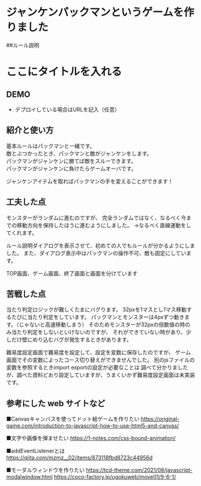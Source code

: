# ジャンケンパックマンというゲームを作りました
##ルール説明



# ここにタイトルを入れる

## DEMO

  - デプロイしている場合はURLを記入（任意）

## 紹介と使い方
基本ルールはパックマンと一緒です。  
敵とぶつかったとき、パックマンと敵がジャンケンをします。  
パックマンがジャンケンに勝てば敵をスルーできます。  
パックマンがジャンケンに負けたらゲームオーバです。  

ジャンケンアイテムを取ればパックマンの手を変えることができます！

## 工夫した点
モンスターがランダムに進むのですが、
完全ランダムではなく、なるべく今までの移動方向を保持したほうに進むようにしました。
→なるべく直線運動をしてくれます。

ルール説明ダイアログを表示させて、初めての人でもルールが分かるようにしました。
また、ダイアログ表示中はパックマンの操作不可、敵も固定にしています。

TOP画面、ゲーム画面、終了画面と画面を分けています



## 苦戦した点
当たり判定ロジックが難しくたまにバグります。
32pxを1マスとし1マス移動するたびに当たり判定をしています。
パックマンとモンスターは4pxずつ動きます。（じゃないと高速移動しまう）
そのためモンスターが32pxの倍数値の時のみ当たり判定をしないといけないのですが、
それができていない時があり、少しだけ壁にめり込むバグが発生するときがあります。

難易度設定画面で難易度を設定して、設定を変数に保存したのですが、
ゲーム画面でその変数によったコース切り替えができませんでした。
別のjsファイルの変数を参照するときimport exportの設定が必要なことは
調べて分かりましたが、調べた資料どおり設定していますが、うまくいかず難易度設定画面は未実装です。



## 参考にした web サイトなど
■Canvasキャンバスを使ってドット絵ゲームを作りたい
https://original-game.com/introduction-to-javascript-how-to-use-html5-and-canvas/

■文字や画像を弾ませたい
https://1-notes.com/css-bound-animation/

■addEventListenerとは
https://qiita.com/mzmz__02/items/873118fbd8723c44956d

■モーダルウィンドウを作りたい
https://tcd-theme.com/2021/08/javascript-modalwindow.html
https://coco-factory.jp/ugokuweb/move01/9-6-1/

